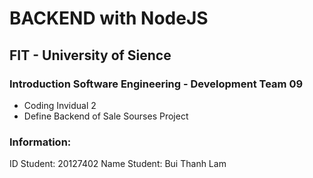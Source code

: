 # BACKEND with NodeJS 
## FIT - University of Sience 
### Introduction Software Engineering - Development Team 09
- Coding Invidual 2 
- Define Backend of Sale Sourses Project 


### Information: 
ID Student: 20127402
Name Student: Bui Thanh Lam
